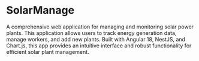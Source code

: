 # SolarManage
A comprehensive web application for managing and monitoring solar power plants. This application allows users to track energy generation data, manage workers, and add new plants. Built with Angular 18, NestJS, and Chart.js, this app provides an intuitive interface and robust functionality for efficient solar plant management.
